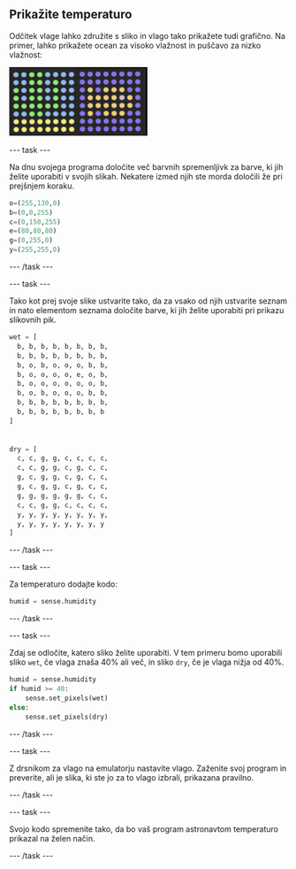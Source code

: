 ## Prikažite temperaturo

Odčitek vlage lahko združite s sliko in vlago tako prikažete tudi grafično. Na primer, lahko prikažete ocean za visoko vlažnost in puščavo za nizko vlažnost:

![Wet and dry](images/wet-dry.png)

\--- task \---

Na dnu svojega programa določite več barvnih spremenljivk za barve, ki jih želite uporabiti v svojih slikah. Nekatere izmed njih ste morda določili že pri prejšnjem koraku.

```python
o=(255,130,0)
b=(0,0,255)
c=(0,150,255)
e=(80,80,80)
g=(0,255,0)
y=(255,255,0)
```

\--- /task \---

\--- task \---

Tako kot prej svoje slike ustvarite tako, da za vsako od njih ustvarite seznam in nato elementom seznama določite barve, ki jih želite uporabiti pri prikazu slikovnih pik.

```python
wet = [
  b, b, b, b, b, b, b, b,
  b, b, b, b, b, b, b, b,
  b, o, b, o, o, o, b, b,
  b, o, o, o, o, e, o, b,
  b, o, o, o, o, o, o, b,
  b, o, b, o, o, o, b, b,
  b, b, b, b, b, b, b, b,
  b, b, b, b, b, b, b, b
]


dry = [
  c, c, g, g, c, c, c, c,
  c, c, g, g, c, g, c, c,
  g, c, g, g, c, g, c, c,
  g, c, g, g, c, g, c, c,
  g, g, g, g, g, g, c, c,
  c, c, g, g, c, c, c, c,
  y, y, y, y, y, y, y, y,
  y, y, y, y, y, y, y, y
]
```

\--- /task \---

\--- task \---

Za temperaturo dodajte kodo:

```python
humid = sense.humidity
```

\--- /task \---

\--- task \---

Zdaj se odločite, katero sliko želite uporabiti. V tem primeru bomo uporabili sliko `wet`, če vlaga znaša 40% ali več, in sliko `dry`, če je vlaga nižja od 40%.

```python
humid = sense.humidity
if humid >= 40:
    sense.set_pixels(wet)
else:
    sense.set_pixels(dry)
```

\--- /task \---

\--- task \---

Z drsnikom za vlago na emulatorju nastavite vlago. Zaženite svoj program in preverite, ali je slika, ki ste jo za to vlago izbrali, prikazana pravilno.

\--- /task \---

\--- task \---

Svojo kodo spremenite tako, da bo vaš program astronavtom temperaturo prikazal na želen način.

\--- /task \---